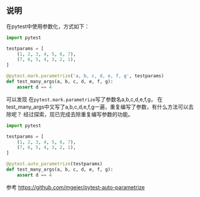## 说明

在pytest中使用参数化，方式如下：

```python
import pytest

testparams = [
    (1, 2, 3, 4, 5, 6, 7),
    (7, 6, 5, 4, 3, 2, 1),
]

@pytest.mark.parametrize('a, b, c, d, e, f, g', testparams)
def test_many_args(a, b, c, d, e, f, g):
    assert d == 4
```

可以发现 在`pytest.mark.parametrize`写了参数名a,b,c,d,e,f,g， 在test_many_args中又写了a,b,c,d,e,f,g一遍，重复编写了参数，有什么方法可以去除呢？
经过探索，现已完成去除重复编写参数的功能。

```python
import pytest

testparams = [
    (1, 2, 3, 4, 5, 6, 7),
    (7, 6, 5, 4, 3, 2, 1),
]

@pytest.auto_parametrize(testparams)
def test_many_args(a, b, c, d, e, f, g):
    assert d == 4
```

参考 https://github.com/mgeier/pytest-auto-parametrize

